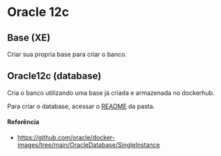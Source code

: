 # Oracle 12c

## Base (XE)
Criar sua propria base para criar o banco.

## Oracle12c (database)

Cria o banco utilizando uma base já criada e armazenada no dockerhub.

Para criar o database, acessar o [README](./oracle18c/README.md#/Container-com-database-oracle18c-xe) da pasta.

#### Referência
- https://github.com/oracle/docker-images/tree/main/OracleDatabase/SingleInstance
